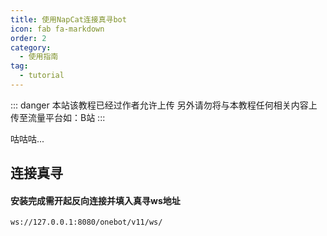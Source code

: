 ```yaml
---
title: 使用NapCat连接真寻bot
icon: fab fa-markdown
order: 2
category:
  - 使用指南
tag:
  - tutorial
---
```


::: danger
本站该教程已经过作者允许上传
另外请勿将与本教程任何相关内容上传至流量平台如：B站
:::

咕咕咕...

## 连接真寻

#### 安装完成需开起反向连接并填入真寻ws地址

```
ws://127.0.0.1:8080/onebot/v11/ws/
```
